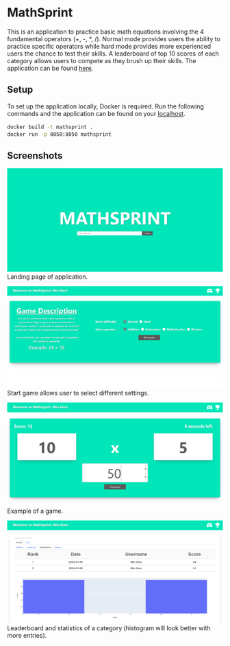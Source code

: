 # MathSprint
This is an application to practice basic math equations involving the 4 fundamental operators (+, -, *, /). Normal mode provides users the ability to practice specific operators while hard mode provides more experienced users the chance to test their skills. A leaderboard of top 10 scores of each category allows users to compete as they brush up their skills. The application can be found [here](http://18.139.221.150:8050/).

## Setup
To set up the application locally, Docker is required. Run the following commands and the application can be found on your [localhost](http://127.0.0.1:8050).
```sh
docker build -t mathsprint .
docker run -p 8050:8050 mathsprint
```

## Screenshots
![Screenshot](screenshots/landing_page.PNG)
Landing page of application.

![Screenshot](screenshots/start_game.PNG)
Start game allows user to select different settings.

![Screenshot](screenshots/game.PNG)
Example of a game.

![Screenshot](screenshots/scoreboard_statistics.PNG)
Leaderboard and statistics of a category (histogram will look better with more entries).
